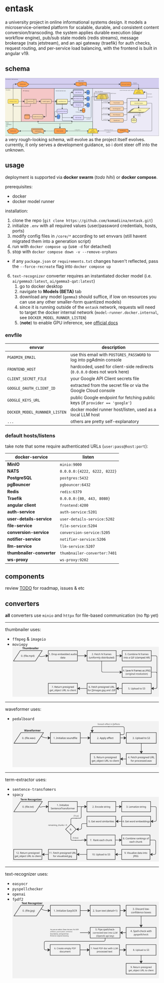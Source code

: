 # entask
a university project in online informational systems design. it models a microservice-oriented platform for scalable, durable, and consistent content conversion/transcoding. the system applies durable execution (dapr workflow engine), pub/sub state models (redis streams), message brokerage (nats jetstream), and an api gateway (traefik) for auth checks, request routing, and per-service load balancing, with the frontend is built in angular v19.


## schema
![entask-diagram](docs/entask-diagram.jpg)
a very rough-looking schema, will evolve as the project itself evolves. currently, it only serves a development guidance, so i dont steer off into the unknown.


## usage
deployment is supported via **docker swarm** (*todo hihi*) or **docker compose**.

prerequisites:
  - docker
  - docker model runner

installation:
  1. clone the repo (`git clone https://github.com/komadiina/entask.git`)
  2. initialize `.env` with all required values (user/password credentials, hosts, ports)
  3. modify config files in `/core/*` according to set envvars (still havent migrated them into a generation script)
  4. run with `docker compose up` (use `-d` for detached)
  5. stop with `docker compose down -v --remove-orphans`
  - if any `package.json` or `requirements.txt` changes haven't reflected, pass the `--force-recreate` flag into `docker compose up`
  6. `text-recognizer` converter requires an instantiated docker model (i.e. `ai/gemma3:latest`, `ai/gemma3-qat:latest`)
     1. go to docker desktop
     2. navigate to **Models (BETA)** tab
     3. download any model (`gemma3` should suffice, if low on resources you can use any other smaller-form quantized models)
     4. since it is running outside of the `entask` network, requests will need to target the docker internal network (`model-runner.docker.internal`, see `DOCKER_MODEL_RUNNER_LISTEN`)
     5. (**note**) to enable GPU inference, see [official docs](https://docs.docker.com/ai/model-runner/)

### envfile

| envvar                      |  description                                                                |
|-----------------------------|-----------------------------------------------------------------------------|
| `PGADMIN_EMAIL`             | use this email with `POSTGRES_PASSWORD` to log into pgAdmin console         |
| `FRONTEND_HOST`             | hardcoded, used for client-side redirects (`0.0.0.0` does not work here)    |
| `CLIENT_SECRET_FILE`        | your Google API Client secrets file                                         |
| `GOOGLE_OAUTH_CLIENT_ID`    | extracted from the secret file or via the Google Cloud console              |
| `GOOGLE_KEYS_URL`           | public Google endpoint for fetching public keys (if `provider == 'google'`) |
| `DOCKER_MODEL_RUNNNER_LISTEN` | docker model runner host/listen, used as a local LLM host                   |
| `...`                       | others are pretty self-explanatory                                          |

### default hosts/listens

take note that some require authenticated URLs (`user:pass@host:port`):

| docker-service                | listen                            |
|-------------------------|---------------------------------------|
| **MinIO**              | `minio:9000`                         |
| **NATS**               | `0.0.0.0:{4222, 6222, 8222}`         |
| **PostgreSQL**         | `postgres:5432`                      |
| **pgBouncer**          | `pgbouncer:6432`                     |
| **Redis**              | `redis:6379`                         |
| **Traefik**            | `0.0.0.0:{80, 443, 8080}`            |
| **angular client**      | `frontend:4200`                     |
| **auth-service**       | `auth-service:5201`                  |
| **user-details-service** | `user-details-service:5202`        |
| **file-service**       | `file-service:5204`                  |
| **conversion-service** | `conversion-service:5205`            |
| **notifier-service**   | `notifier-service:5206`              |
| **llm-service**         | `llm-service:5207`                  |
| **thumbnailer-converter** | `thumbnailer-converter:7401`      |
| **ws-proxy**            | `ws-proxy:9202`                     |


## components
review [TODO](./todo.md) for roadmap, issues & etc


## converters
**all** converters use `minio` and `httpx` for file-based communication (no ftp yet)

___

thumbnailer uses:
- `ffmpeg` & `imageio`
- `moviepy`
![flow-thumbnailer](./docs/thumbnailer-flow.jpg)

___

waveformer uses:
- `pedalboard`
![flow-waveformer](./docs/waveformer-flow.jpg)

___

term-extractor uses:
- `sentence-transfomers`
- `spacy`
![flow-term-extractor](./docs/term-extractor-flow.jpg)

___

text-recognizer uses:
- `easyocr`
- `pyspellchecker`
- `openai`
- `fpdf2`
![flow-text-recognizer](./docs/text-recognizer-flow.jpg)